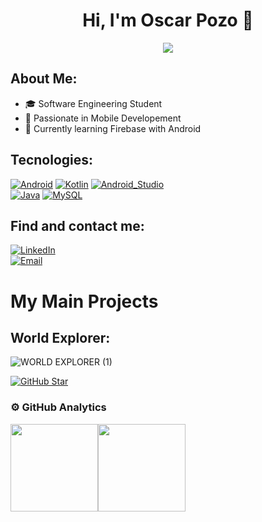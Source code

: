 <div align="center">
<h1 align="center">Hi, I'm Oscar Pozo 👋</h1>
  <img src="https://i.postimg.cc/Fs7J9JMG/Dise-o-sin-t-tulo-2-1-1-3.png">
</div>

## About Me:
- 🎓 Software Engineering Student
- 📲 Passionate in Mobile Developement
- 📙 Currently learning Firebase with Android

## Tecnologies:
[![Android](https://img.shields.io/badge/Android-3DDC84?style=for-the-badge&logo=android&logoColor=white&labelColor=101010)]()
[![Kotlin](https://img.shields.io/badge/Kotlin-ab49cc?style=for-the-badge&logo=kotlin&logoColor=white&labelColor=101010)]()
[![Android_Studio](https://img.shields.io/badge/Android_Studio-3DDC84?style=for-the-badge&logo=android-studio&logoColor=white&labelColor=101010)]()
</br>
[![Java](https://img.shields.io/badge/Java-ff8000?style=for-the-badge&logo=java&logoColor=white&labelColor=101010)]()
[![MySQL](https://img.shields.io/badge/MySQL-4479A1?style=for-the-badge&logo=mysql&logoColor=white&labelColor=101010)]()

## Find and contact me:
[![LinkedIn](https://img.shields.io/badge/LinkedIn-Oscar_Pozo-0e76a8?style=for-the-badge&logo=linkedin&logoColor=white&labelColor=101010)](https://www.linkedin.com/in/oscar-pozo-fern%C3%A1ndez-95ba05208/)
</br>
[![Email](https://img.shields.io/badge/o.p.ferandez4@gmail.com-email_personal-db4a39?style=for-the-badge&logo=gmail&logoColor=white&labelColor=101010)](mailto:o.p.fernandez4@gmail.com)
</br>


# My Main Projects
## World Explorer:
![WORLD EXPLORER (1)](https://github.com/OspofeDeveloper/OspofeDeveloper/assets/126957247/c4514836-8beb-4151-b853-bf9ee8730639)

[![GitHub Star](https://img.shields.io/badge/-See_the_code-lightblue?style=for-the-badge&logo=github&logoColor=white&labelColor=101010)](https://github.com/OspofeDeveloper/WorldExplorer)

### ⚙️&nbsp;GitHub Analytics
<p align="center">
  <a href="https://github.com/OspofeDeveloper" style="display: flex;">
    <img height="140em" src="https://github-readme-stats-eight-theta.vercel.app/api?username=OspofeDeveloper&show_icons=true&theme=algolia&include_all_commits=true&count_private=true"/>
    <img height="140em" src="https://github-readme-stats-eight-theta.vercel.app/api/top-langs/?username=OspofeDeveloper&layout=compact&langs_count=8&theme=algolia"/>
  </a>
</p>
